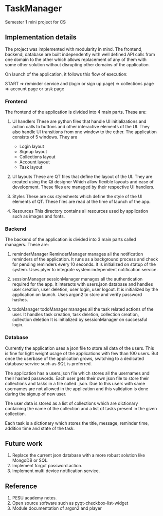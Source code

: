 # TaskManager
Semester 1 mini project for CS

## Implementation details

The project was implemented with modularity in mind. The frontend, backend, database are built independently
with well defined API calls from one domain to the other which allows replacement of any of them with
some other solution without disrupting other domains of the application.

On launch of the application, it follows this flow of execution:

START => reminder service and (login or sign up page) => collections page => account page or task page

### Frontend

The frontend of the application is divided into 4 main parts. These are:

1. UI handlers
    These are python files that handle UI initializations and action calls to buttons and
    other interactive elements of the  UI. They also handle UI transitions from one window to the
    other. The application consists of 5 windows. They are
    - Login layout
    - Signup layout
    - Collections layout
    - Account layout
    - Task layout

2. UI layouts
    These are QT files that define the layout of the UI. They are created using the Qt designer
    Which allow flexible layouts and ease of development. These files are managed by their
    respective UI handlers.

3. Styles
    These are css stylesheets which define the style of the UI elements of QT. These files are
    read at the time of launch of the app.

4. Resources
    This directory contains all resources used by application such as images and fonts.

### Backend

The backend of the application is divided into 3 main parts called managers. These are:

1. reminderManager
    ReminderManager manages all the notification reminders of the application. It runs as a
    background process and check for pending reminders every 10 seconds. It is initialized on statup
    of the system. Uses plyer to integrate system independent notification service.

2. sessionManager
    sessionManager manages all the authentication required for the app. It interacts with users.json
    database and handles user creation, user deletion, user login, user logout. It is initialized by
    the application on launch. Uses argon2 to store and verify password hashes.

3. todoManager
    todoManager manages all the task related actions of the user. It handles task creation, task deletion,
    collection creation, collection deletion It is initialized by sessionManager on successful login.

### Database

Currently the application uses a json file to store all data of the users. This is fine for light
weight usage of the applications with few than 100 users. But once the userbase of the application
grows, switching to a dedicated database service such as SQL is preferred.

The application has a users.json file which stores all the usernames and their hashed passwords.
Each user gets their own json file to store their collections and tasks in a file called <username>.json.
Due to this users with same usernames are not allowed in the application and this validation is done
during the signup of new user.

The user data is stored as a list of collections which are dictionary containing the name of the
collection and a list of tasks present in the given collection.

Each task is a dictionary which stores the title, message, reminder time, addition time and state
of the task.

## Future work

1. Replace the current json database with a more robust solution like MongoDB or SQL.
2. Implement forgot password action.
3. Implement multi device notification service.

## Reference

1. PESU academy notes.
2. Open source software such as pyqt-checkbox-list-widget
3. Module documentation of argon2 and player
